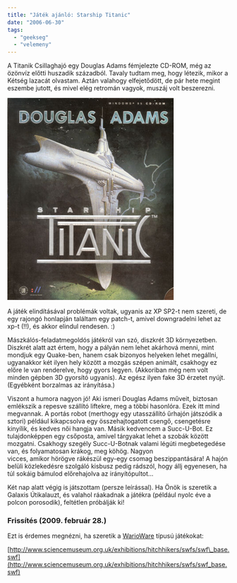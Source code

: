 ```yaml
---
title: "Játék ajánló: Starship Titanic"
date: "2006-06-30"
tags: 
  - "geekseg"
  - "velemeny"
---
```


A Titanik Csillaghajó egy Douglas Adams fémjelezte CD-ROM, még az özönvíz előtti huszadik századból. Tavaly tudtam meg, hogy létezik, mikor a Kétség lazacát olvastam. Aztán valahogy elfejetődött, de pár hete megint eszembe jutott, és mivel elég retromán vagyok, muszáj volt beszerezni.

![starship_titanic_box_art](images/starship_titanic_box_art.jpg)

A játék elindításával problémák voltak, ugyanis az XP SP2-t nem szereti, de egy rajongó honlapján találtam egy patch-t, amivel downgradelni lehet az xp-t (!!), és akkor elindul rendesen. :)

Mászkálós-feladatmegoldós játékról van szó, diszkrét 3D környezetben. Diszkrét alatt azt értem, hogy a pályán nem lehet akárhová menni, mint mondjuk egy Quake-ben, hanem csak bizonyos helyeken lehet megállni, ugyanakkor két ilyen hely között a mozgás szépen animált, csakhogy ez előre le van renderelve, hogy gyors legyen. (Akkoriban még nem volt minden gépben 3D gyorsító ugyanis). Az egész ilyen fake 3D érzetet nyújt. (Egyébként borzalmas az irányítása.)

Viszont a humora nagyon jó! Aki ismeri Douglas Adams műveit, biztosan emlékszik a repesve szállító liftekre, meg a többi hasonlóra. Ezek itt mind megvannak. A portás robot (merthogy egy utasszállító űrhajón játszódik a sztori) például kikapcsolva egy összehajtogatott csengő, csengetésre kinyílik, és kedves női hangja van. Másik kedvencem a Succ-U-Bot. Ez tulajdonképpen egy csőposta, amivel tárgyakat lehet a szobák között mozgatni. Csakhogy szegély Succ-U-Botnak valami légúti megbetegedése van, és folyamatosan krákog, meg köhög. Nagyon vicces, amikor hörögve rákészül egy-egy csomag beszippantására! A hajón belüli közlekedésre szolgáló kisbusz pedig rádszól, hogy állj egyenesen, ha túl sokáig bámulod előrehajolva az irányítópultot...

Két nap alatt végig is játszottam (persze leírással). Ha Önök is szeretik a Galaxis Útikalauzt, és valahol ráakadnak a játékra (például nyolc éve a polcon porosodik), feltétlen próbálják ki!

### Frissítés (2009. február 28.)

Ezt is érdemes megnézni, ha szeretik a [WarioWare](http://en.wikipedia.org/wiki/Wario_Ware_Smooth_Moves) típusú játékokat:

[http://www.sciencemuseum.org.uk/exhibitions/hitchhikers/swfs/swf\_base.swf](http://www.sciencemuseum.org.uk/exhibitions/hitchhikers/swfs/swf_base.swf)

